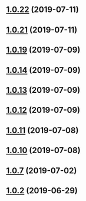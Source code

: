 ## [1.0.22](https://github.com/ap311036/cpstrap/compare/1.0.21...1.0.22) (2019-07-11)



## [1.0.21](https://github.com/ap311036/cpstrap/compare/1.0.20...1.0.21) (2019-07-11)



## [1.0.19](https://github.com/ap311036/cpstrap/compare/1.0.18...1.0.19) (2019-07-09)



## [1.0.14](https://github.com/ap311036/cpstrap/compare/1.0.13...1.0.14) (2019-07-09)



## [1.0.13](https://github.com/ap311036/cpstrap/compare/1.0.12...1.0.13) (2019-07-09)



## [1.0.12](https://github.com/ap311036/cpstrap/compare/1.0.11...1.0.12) (2019-07-09)



## [1.0.11](https://github.com/ap311036/cpstrap/compare/1.0.10...1.0.11) (2019-07-08)



## [1.0.10](https://github.com/ap311036/cpstrap/compare/1.0.8...1.0.10) (2019-07-08)



## [1.0.7](https://github.com/ap311036/cpstrap/compare/1.0.6...1.0.7) (2019-07-02)



## [1.0.2](https://github.com/ap311036/cpstrap/compare/1.0.1...1.0.2) (2019-06-29)



